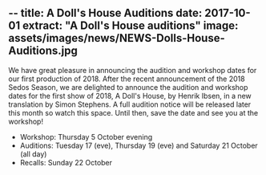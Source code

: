 --
title: A Doll's House Auditions
date: 2017-10-01
extract: "A Doll's House auditions"
image: assets/images/news/NEWS-Dolls-House-Auditions.jpg
---

We have great pleasure in announcing the audition and workshop dates for our first production of 2018.
After the recent announcement of the 2018 Sedos Season, we are delighted to announce the audition and workshop dates for the first show of 2018, A Doll's House, by Henrik Ibsen, in a new translation by Simon Stephens.
A full audition notice will be released later this month so watch this space. Until then, save the date and see you at the workshop!

- Workshop: Thursday 5 October evening
- Auditions: Tuesday 17 (eve), Thursday 19 (eve) and Saturday 21 October (all day)
- Recalls: Sunday 22 October
